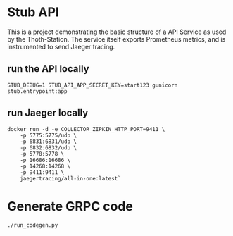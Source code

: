 # Stub API

This is a project demonstrating the basic structure of a API Service as
used by the Thoth-Station. The service itself exports Prometheus metrics,
and is instrumented to send Jaeger tracing. 

## run the API locally

`STUB_DEBUG=1 STUB_API_APP_SECRET_KEY=start123 gunicorn stub.entrypoint:app`

## run Jaeger locally

```shell
docker run -d -e COLLECTOR_ZIPKIN_HTTP_PORT=9411 \
    -p 5775:5775/udp \
    -p 6831:6831/udp \
    -p 6832:6832/udp \
    -p 5778:5778 \
    -p 16686:16686 \
    -p 14268:14268 \
    -p 9411:9411 \
    jaegertracing/all-in-one:latest`
```

# Generate GRPC code

`./run_codegen.py`